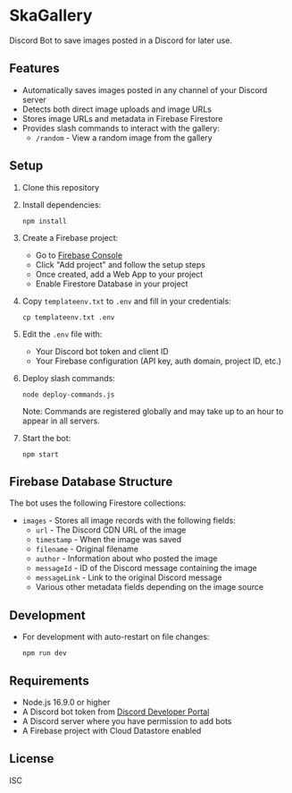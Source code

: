 # SkaGallery
Discord Bot to save images posted in a Discord for later use.

## Features

- Automatically saves images posted in any channel of your Discord server
- Detects both direct image uploads and image URLs
- Stores image URLs and metadata in Firebase Firestore
- Provides slash commands to interact with the gallery:
  - `/random` - View a random image from the gallery

## Setup

1. Clone this repository
2. Install dependencies:
   ```
   npm install
   ```
3. Create a Firebase project:
   - Go to [Firebase Console](https://console.firebase.google.com/)
   - Click "Add project" and follow the setup steps
   - Once created, add a Web App to your project
   - Enable Firestore Database in your project

4. Copy `templateenv.txt` to `.env` and fill in your credentials:
   ```
   cp templateenv.txt .env
   ```
5. Edit the `.env` file with:
   - Your Discord bot token and client ID
   - Your Firebase configuration (API key, auth domain, project ID, etc.)

6. Deploy slash commands:
   ```
   node deploy-commands.js
   ```
   Note: Commands are registered globally and may take up to an hour to appear in all servers.

7. Start the bot:
   ```
   npm start
   ```

## Firebase Database Structure

The bot uses the following Firestore collections:

- `images` - Stores all image records with the following fields:
  - `url` - The Discord CDN URL of the image
  - `timestamp` - When the image was saved
  - `filename` - Original filename
  - `author` - Information about who posted the image
  - `messageId` - ID of the Discord message containing the image
  - `messageLink` - Link to the original Discord message
  - Various other metadata fields depending on the image source

## Development

- For development with auto-restart on file changes:
  ```
  npm run dev
  ```

## Requirements

- Node.js 16.9.0 or higher
- A Discord bot token from [Discord Developer Portal](https://discord.com/developers/applications)
- A Discord server where you have permission to add bots
- A Firebase project with Cloud Datastore enabled

## License

ISC
